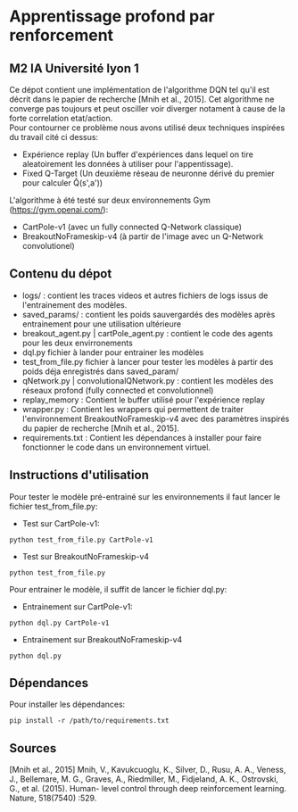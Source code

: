 # Apprentissage profond par renforcement

## M2 IA Université lyon 1

Ce dépot contient une implémentation de l'algorithme DQN tel qu'il est décrit dans le papier de recherche
[Mnih et al., 2015]. Cet algorithme ne converge pas toujours et peut
osciller voir diverger notament à cause de la forte correlation
etat/action.  
Pour contourner ce problème nous avons utilisé deux
techniques inspirées du travail cité ci dessus:
* Expérience replay (Un buffer d'expériences dans lequel on tire aleatoirement les données à utiliser pour l'appentissage).
* Fixed Q-Target (Un deuxième réseau de neuronne dérivé du premier pour
calculer Q̂(s',a'))

L'algorithme à été testé sur deux environnements Gym (https://gym.openai.com/):
* CartPole-v1 (avec un fully connected Q-Network classique)
* BreakoutNoFrameskip-v4 (à partir de l'image avec un Q-Network convolutionel)

## Contenu du dépot

* logs/ : contient les traces videos et autres fichiers de logs issus de l'entrainement des modèles.
* saved_params/ : contient les poids sauvergardés des modèles après entrainement pour une utilisation ultérieure
* breakout_agent.py | cartPole_agent.py : contient le code des agents pour les deux envirronements
* dql.py fichier à lander pour entrainer les modèles
* test_from_file.py fichier à lancer pour tester les modèles à partir des poids déja enregistrés dans saved_param/
* qNetwork.py | convolutionalQNetwork.py : contient les modèles des réseaux profond (fully connected et convolutionnel)
* replay_memory : Contient le buffer utilisé pour l'expérience replay
* wrapper.py : Contient les wrappers qui permettent de traiter l'environnement BreakoutNoFrameskip-v4 avec des paramètres
inspirés du papier de recherche [Mnih et al., 2015].
* requirements.txt : Contient les dépendances à installer pour faire fonctionner le code dans un environnement virtuel.

## Instructions d'utilisation

Pour tester le modèle pré-entrainé sur les environnements il faut lancer le fichier test_from_file.py:
* Test sur CartPole-v1:
```console
python test_from_file.py CartPole-v1
```
* Test sur BreakoutNoFrameskip-v4
```console
python test_from_file.py
```

Pour entrainer le modèle, il suffit de lancer le fichier dql.py:
* Entrainement sur CartPole-v1:
```console
python dql.py CartPole-v1
```
* Entrainement sur BreakoutNoFrameskip-v4
```console
python dql.py
```

## Dépendances

Pour installer les dépendances:
```console
pip install -r /path/to/requirements.txt
```

## Sources
[Mnih et al., 2015] Mnih, V., Kavukcuoglu, K., Silver, D., Rusu, A. A., Veness, J., Bellemare,
M. G., Graves, A., Riedmiller, M., Fidjeland, A. K., Ostrovski, G., et al. (2015). Human-
level control through deep reinforcement learning. Nature, 518(7540) :529.
